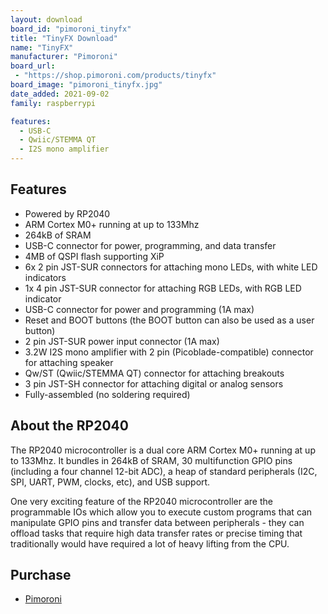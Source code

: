 ```yaml
---
layout: download
board_id: "pimoroni_tinyfx"
title: "TinyFX Download"
name: "TinyFX"
manufacturer: "Pimoroni"
board_url:
 - "https://shop.pimoroni.com/products/tinyfx"
board_image: "pimoroni_tinyfx.jpg"
date_added: 2021-09-02
family: raspberrypi

features:
  - USB-C
  - Qwiic/STEMMA QT
  - I2S mono amplifier
---
```


## Features
* Powered by RP2040
* ARM Cortex M0+ running at up to 133Mhz
* 264kB of SRAM
* USB-C connector for power, programming, and data transfer
* 4MB of QSPI flash supporting XiP
* 6x 2 pin JST-SUR connectors for attaching mono LEDs, with white LED indicators
* 1x 4 pin JST-SUR connector for attaching RGB LEDs, with RGB LED indicator
* USB-C connector for power and programming (1A max)
* Reset and BOOT buttons (the BOOT button can also be used as a user button)
* 2 pin JST-SUR power input connector (1A max)
* 3.2W I2S mono amplifier with 2 pin (Picoblade-compatible) connector for attaching speaker
* Qw/ST (Qwiic/STEMMA QT) connector for attaching breakouts
* 3 pin JST-SH connector for attaching digital or analog sensors
* Fully-assembled (no soldering required)

## About the RP2040
The RP2040 microcontroller is a dual core ARM Cortex M0+ running at up to 133Mhz. It bundles in 264kB of SRAM, 30 multifunction GPIO pins (including a four channel 12-bit ADC), a heap of standard peripherals (I2C, SPI, UART, PWM, clocks, etc), and USB support.

One very exciting feature of the RP2040 microcontroller are the programmable IOs which allow you to execute custom programs that can manipulate GPIO pins and transfer data between peripherals - they can offload tasks that require high data transfer rates or precise timing that traditionally would have required a lot of heavy lifting from the CPU.

## Purchase
* [Pimoroni](https://shop.pimoroni.com/products/tinyfx)
